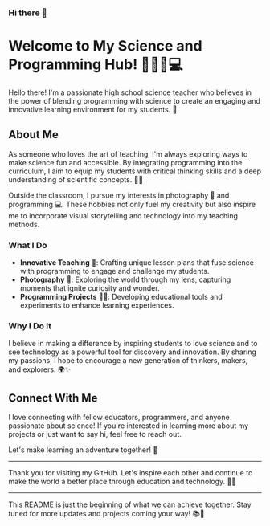 ### Hi there 👋

# Welcome to My Science and Programming Hub! 👩‍🏫🔬💻

Hello there! I'm a passionate high school science teacher who believes in the power of blending programming with science to create an engaging and innovative learning environment for my students. 🌟

## About Me

As someone who loves the art of teaching, I'm always exploring ways to make science fun and accessible. By integrating programming into the curriculum, I aim to equip my students with critical thinking skills and a deep understanding of scientific concepts. 🧠💡

Outside the classroom, I pursue my interests in photography 📸 and programming 💻. These hobbies not only fuel my creativity but also inspire me to incorporate visual storytelling and technology into my teaching methods.

### What I Do

- **Innovative Teaching** 🏫: Crafting unique lesson plans that fuse science with programming to engage and challenge my students.
- **Photography** 🌄: Exploring the world through my lens, capturing moments that ignite curiosity and wonder.
- **Programming Projects** 👨‍💻: Developing educational tools and experiments to enhance learning experiences.

### Why I Do It

I believe in making a difference by inspiring students to love science and to see technology as a powerful tool for discovery and innovation. By sharing my passions, I hope to encourage a new generation of thinkers, makers, and explorers. 🌍✨

## Connect With Me

I love connecting with fellow educators, programmers, and anyone passionate about science! If you're interested in learning more about my projects or just want to say hi, feel free to reach out.

Let's make learning an adventure together! 🚀

---

Thank you for visiting my GitHub. Let's inspire each other and continue to make the world a better place through education and technology. 🌈✨

---

This README is just the beginning of what we can achieve together. Stay tuned for more updates and projects coming your way! 📚💫
